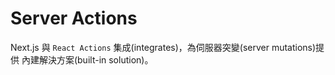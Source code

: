 # Server Actions
Next.js 與 `React Actions` 集成(integrates)，為伺服器突變(server mutations)提供 內建解決方案(built-in solution)。
